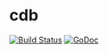 # cdb

[![Build Status](https://travis-ci.org/ycjonlin/cdb.svg?branch=master)](https://travis-ci.org/ycjonlin/cdb)
[![GoDoc](https://godoc.org/github.com/ycjonlin/cdb?status.svg)](https://godoc.org/github.com/ycjonlin/cdb)
